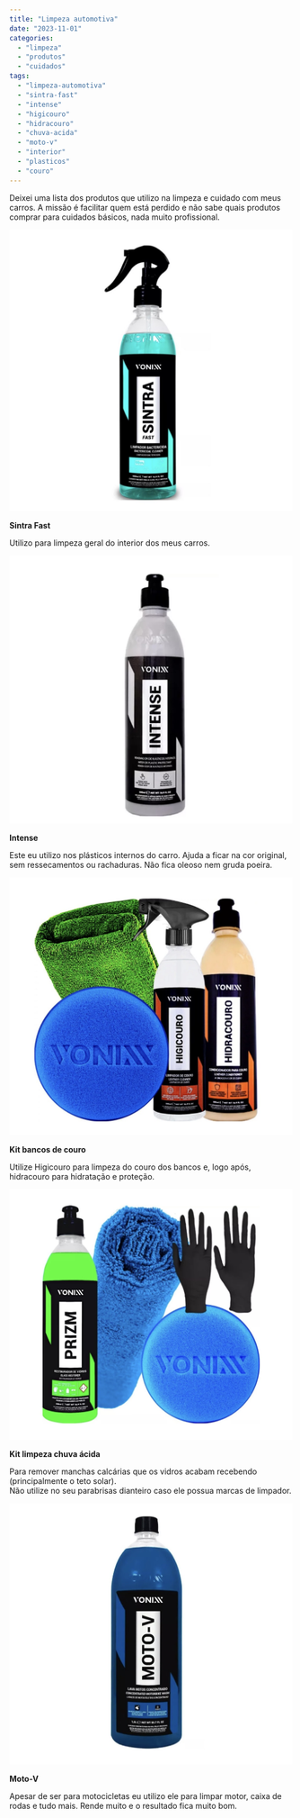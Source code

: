 ```yaml
---
title: "Limpeza automotiva"
date: "2023-11-01"
categories:
  - "limpeza"
  - "produtos"
  - "cuidados"
tags:
  - "limpeza-automotiva"
  - "sintra-fast"
  - "intense"
  - "higicouro"
  - "hidracouro"
  - "chuva-acida"
  - "moto-v"
  - "interior"
  - "plasticos"
  - "couro"
---
```


Deixei uma lista dos produtos que utilizo na limpeza e cuidado com meus carros. A missão é facilitar quem está perdido e não sabe quais produtos comprar para cuidados básicos, nada muito profissional.

[![](media/screenshot-2023-11-01-as-17.18.38.jpg?w=1024)](https://mercadolivre.com.br/sec/1Muxz77)

**Sintra Fast**

Utilizo para limpeza geral do interior dos meus carros.

[![](media/screenshot-2023-11-01-as-17.20.36.jpg?w=1024)](https://mercadolivre.com/sec/2B9bdvq)

**Intense**

Este eu utilizo nos plásticos internos do carro. Ajuda a ficar na cor original, sem ressecamentos ou rachaduras. Não fica oleoso nem gruda poeira.

[![](media/screenshot-2023-11-01-as-17.22.40.jpg?w=1024)](https://mercadolivre.com.br/sec/2dTMxWX)

**Kit bancos de couro**

Utilize Higicouro para limpeza do couro dos bancos e, logo após, hidracouro para hidratação e proteção.

[![](media/screenshot-2023-11-01-as-17.23.53.jpg?w=1024)](https://mercadolivre.com.br/sec/1sPTN8w)

**Kit limpeza chuva ácida**

Para remover manchas calcárias que os vidros acabam recebendo (principalmente o teto solar).  
Não utilize no seu parabrisas dianteiro caso ele possua marcas de limpador.

[![](media/screenshot-2023-11-01-as-17.29.04.jpg?w=1024)](https://mercadolivre.com.br/sec/2ztq7c2)

**Moto-V**

Apesar de ser para motocicletas eu utilizo ele para limpar motor, caixa de rodas e tudo mais. Rende muito e o resultado fica muito bom.
